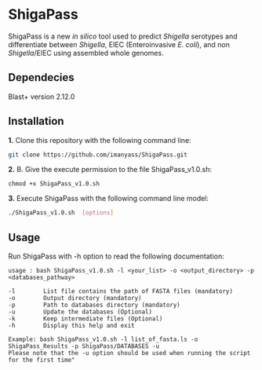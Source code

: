 # ShigaPass 

ShigaPass is a new *in silico* tool used to predict *Shigella* serotypes and differentiate between *Shigella*, EIEC (Enteroinvasive *E. coli*), and non *Shigella*/EIEC using assembled whole genomes.

## Dependecies
Blast+ version 2.12.0
## Installation
**1.** Clone this repository with the following command line:
```sh
git clone https://github.com/imanyass/ShigaPass.git
```
**2.** B. Give the execute permission to the file ShigaPass_v1.0.sh:
```
chmod +x ShigaPass_v1.0.sh
```
**3.** Execute ShigaPass  with the following command line model:
```sh
./ShigaPass_v1.0.sh  [options]
```
## Usage 
Run ShigaPass with -h option to read the following documentation:
````
usage : bash ShigaPass_v1.0.sh -l <your_list> -o <output_directory> -p <databases_pathway>

-l        List file contains the path of FASTA files (mandatory)
-o        Output directory (mandatory)
-p        Path to databases directory (mandatory)
-u        Update the databases (Optional)
-k        Keep intermediate files (Optional)
-h        Display this help and exit

Example: bash ShigaPass_v1.0.sh -l list_of_fasta.ls -o ShigaPass_Results -p ShigaPass/DATABASES -u
Please note that the -u option should be used when running the script for the first time"
````
